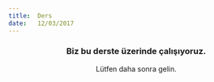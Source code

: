```yaml
---
title:  Ders
date:   12/03/2017
---
```


### <center>Biz bu derste üzerinde çalışıyoruz.</center>
<center>Lütfen daha sonra gelin.</center>